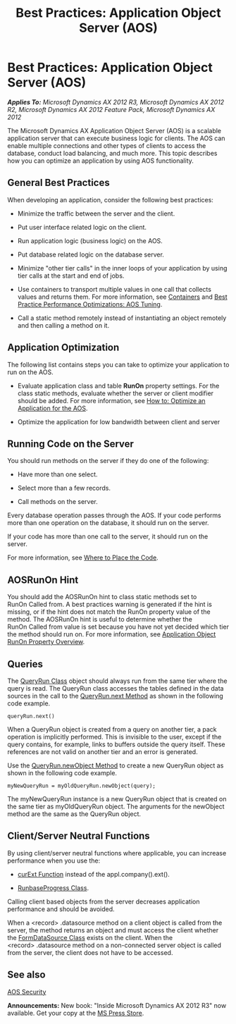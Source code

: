 ﻿---
title: 'Best Practices: Application Object Server (AOS)'
TOCTitle: 'Best Practices: Application Object Server (AOS)'
ms:assetid: d3ad30d8-9692-4f58-98bc-817af4bfe411
ms:mtpsurl: https://msdn.microsoft.com/en-us/library/Cc576577(v=AX.60)
ms:contentKeyID: 35251968
ms.date: 05/18/2015
mtps_version: v=AX.60
---

# Best Practices: Application Object Server (AOS) 


_**Applies To:** Microsoft Dynamics AX 2012 R3, Microsoft Dynamics AX 2012 R2, Microsoft Dynamics AX 2012 Feature Pack, Microsoft Dynamics AX 2012_

The Microsoft Dynamics AX Application Object Server (AOS) is a scalable application server that can execute business logic for clients. The AOS can enable multiple connections and other types of clients to access the database, conduct load balancing, and much more. This topic describes how you can optimize an application by using AOS functionality.

## General Best Practices

When developing an application, consider the following best practices:

  - Minimize the traffic between the server and the client.

  - Put user interface related logic on the client.

  - Run application logic (business logic) on the AOS.

  - Put database related logic on the database server.

  - Minimize "other tier calls" in the inner loops of your application by using tier calls at the start and end of jobs.

  - Use containers to transport multiple values in one call that collects values and returns them. For more information, see [Containers](containers.md) and [Best Practice Performance Optimizations: AOS Tuning](best-practice-performance-optimizations-aos-tuning.md).

  - Call a static method remotely instead of instantiating an object remotely and then calling a method on it.

## Application Optimization

The following list contains steps you can take to optimize your application to run on the AOS.

  - Evaluate application class and table **RunOn** property settings. For the class static methods, evaluate whether the server or client modifier should be added. For more information, see [How to: Optimize an Application for the AOS](how-to-optimize-an-application-for-the-aos.md).

  - Optimize the application for low bandwidth between client and server

## Running Code on the Server

You should run methods on the server if they do one of the following:

  - Have more than one select.

  - Select more than a few records.

  - Call methods on the server.

Every database operation passes through the AOS. If your code performs more than one operation on the database, it should run on the server.

If your code has more than one call to the server, it should run on the server.

For more information, see [Where to Place the Code](where-to-place-the-code.md).

## AOSRunOn Hint

You should add the AOSRunOn hint to class static methods set to RunOn Called from. A best practices warning is generated if the hint is missing, or if the hint does not match the RunOn property value of the method. The AOSRunOn hint is useful to determine whether the RunOn Called from value is set because you have not yet decided which tier the method should run on. For more information, see [Application Object RunOn Property Overview](application-object-runon-property-overview.md).

## Queries

The [QueryRun Class](https://msdn.microsoft.com/en-us/library/gg923354\(v=ax.60\)) object should always run from the same tier where the query is read. The QueryRun class accesses the tables defined in the data sources in the call to the [QueryRun.next Method](https://msdn.microsoft.com/en-us/library/gg923364\(v=ax.60\)) as shown in the following code example.

    queryRun.next()

When a QueryRun object is created from a query on another tier, a pack operation is implicitly performed. This is invisible to the user, except if the query contains, for example, links to buffers outside the query itself. These references are not valid on another tier and an error is generated.

Use the [QueryRun.newObject Method](https://msdn.microsoft.com/en-us/library/gg923363\(v=ax.60\)) to create a new QueryRun object as shown in the following code example.

    myNewQueryRun = myOldQueryRun.newObject(query);

The myNewQueryRun instance is a new QueryRun object that is created on the same tier as myOldQueryRun object. The arguments for the newObject method are the same as the QueryRun object.

## Client/Server Neutral Functions

By using client/server neutral functions where applicable, you can increase performance when you use the:

  - [curExt Function](https://msdn.microsoft.com/en-us/library/aa887473\(v=ax.60\)) instead of the appl.company().ext().

  - [RunbaseProgress Class](https://msdn.microsoft.com/en-us/library/gg823022\(v=ax.60\)).

Calling client based objects from the server decreases application performance and should be avoided.

When a \<record\> .datasource method on a client object is called from the server, the method returns an object and must access the client whether the [FormDataSource Class](https://msdn.microsoft.com/en-us/library/gg892246\(v=ax.60\)) exists on the client. When the \<record\> .datasource method on a non-connected server object is called from the server, the client does not have to be accessed.

## See also

[AOS Security](aos-security.md)

  
**Announcements:** New book: "Inside Microsoft Dynamics AX 2012 R3" now available. Get your copy at the [MS Press Store](https://www.microsoftpressstore.com/store/inside-microsoft-dynamics-ax-2012-r3-9780735685109).

